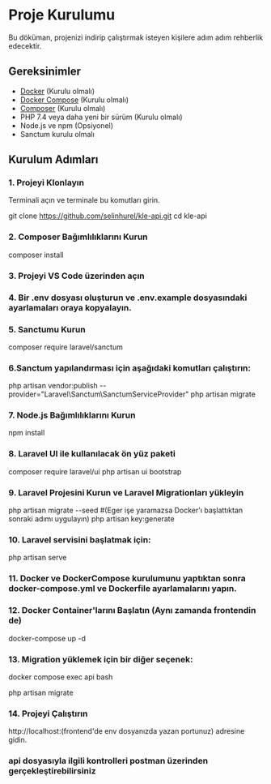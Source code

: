 # Proje Kurulumu

Bu döküman, projenizi indirip çalıştırmak isteyen kişilere adım adım rehberlik edecektir.

## Gereksinimler

- [Docker](https://www.docker.com/get-started) (Kurulu olmalı)
- [Docker Compose](https://docs.docker.com/compose/install/) (Kurulu olmalı)
- [Composer](https://getcomposer.org/) (Kurulu olmalı)
- PHP 7.4 veya daha yeni bir sürüm (Kurulu olmalı)
- Node.js ve npm (Opsiyonel)
- Sanctum kurulu olmalı 

## Kurulum Adımları

### 1. Projeyi Klonlayın
 Terminali açın ve terminale bu komutları girin.

git clone https://github.com/selinhurel/kle-api.git
cd kle-api

### 2. Composer Bağımlılıklarını Kurun

composer install

### 3. Projeyi VS Code üzerinden açın 

### 4. Bir .env dosyası oluşturun ve .env.example dosyasındaki ayarlamaları oraya kopyalayın.


### 5. Sanctumu Kurun 

composer require laravel/sanctum

### 6.Sanctum yapılandırması için aşağıdaki komutları çalıştırın:

php artisan vendor:publish --provider="Laravel\Sanctum\SanctumServiceProvider"
php artisan migrate


### 7. Node.js Bağımlılıklarını Kurun 

npm install

### 8. Laravel UI ile kullanılacak ön yüz paketi 

composer require laravel/ui
php artisan ui bootstrap

### 9. Laravel Projesini Kurun ve Laravel Migrationları yükleyin 

php artisan migrate --seed #(Eger işe yaramazsa Docker'ı başlattıktan sonraki adımı uygulayın)
php artisan key:generate

### 10. Laravel servisini başlatmak için:


php artisan serve

### 11. Docker ve DockerCompose kurulumunu yaptıktan sonra docker-compose.yml ve Dockerfile ayarlamalarını yapın.

### 12. Docker Container'larını Başlatın (Aynı zamanda frontendin de)

docker-compose up -d


### 13. Migration yüklemek için bir diğer seçenek:

docker compose exec api bash

php artisan migrate



### 14. Projeyi Çalıştırın
http://localhost:(frontend'de env dosyanızda yazan portunuz) adresine gidin.

### api dosyasıyla ilgili kontrolleri postman üzerinden gerçekleştirebilirsiniz

